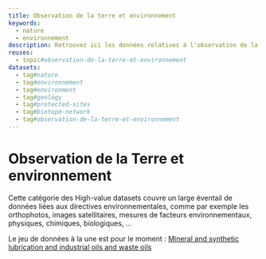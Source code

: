 ```yaml
---
title: Observation de la terre et environnement
keywords:
  - nature
  - environnement
description: Retrouvez ici les données relatives à l'observation de la Terre et à l'environnement.
reuses:
  - topic#observation-de-la-terre-et-environnement
datasets:
  - tag#nature
  - tag#environnement
  - tag#environment
  - tag#geology
  - tag#protected-sites
  - tag#biotope-network
  - tag#observation-de-la-terre-et-environnement  
---
```


# Observation de la Terre et environnement

Cette catégorie des High-value datasets couvre un large éventail de données liées aux directives environnementales, comme par exemple les orthophotos, images satellitaires, mesures de facteurs environnementaux, physiques, chimiques, biologiques, …

							
Le jeu de données à la une est pour le moment : [Mineral and synthetic lubrication and industrial oils and waste oils](https://data.public.lu/fr/datasets/mineral-and-synthetic-lubrication-and-industrial-oils-and-waste-oils/)
